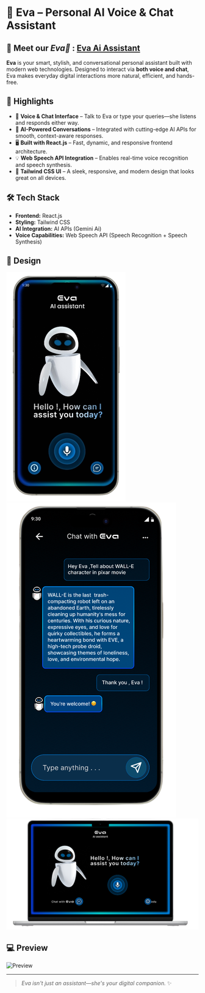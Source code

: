 # 🤖 Eva – Personal AI Voice & Chat Assistant

## 🔗 Meet our ***Eva🤖*** : [Eva Ai Assistant](https://eva-ai-assistant.vercel.app/)

**Eva** is your smart, stylish, and conversational personal assistant built with modern web technologies. Designed to interact via **both voice and chat**, Eva makes everyday digital interactions more natural, efficient, and hands-free.

## 🌟 Highlights

- 🎤 **Voice & Chat Interface** – Talk to Eva or type your queries—she listens and responds either way.
- 🧠 **AI-Powered Conversations** – Integrated with cutting-edge AI APIs for smooth, context-aware responses.
- 🖥️ **Built with React.js** – Fast, dynamic, and responsive frontend architecture.
- 💡 **Web Speech API Integration** – Enables real-time voice recognition and speech synthesis.
- 🎨 **Tailwind CSS UI** – A sleek, responsive, and modern design that looks great on all devices.

## 🛠️ Tech Stack
- **Frontend:** React.js
- **Styling:** Tailwind CSS
- **AI Integration:** AI APIs (Gemini Ai)
- **Voice Capabilities:** Web Speech API (Speech Recognition + Speech Synthesis)

## 🎨 Design
![image1](./screenshots/image1.png)
![image2](./screenshots/image2.png)
![image3](./screenshots/image3.png)

## 💻 Preview
![Preview](./screenshots/preview.gif "Eva ai site")


---

> *Eva isn't just an assistant—she's your digital companion.* ✨
